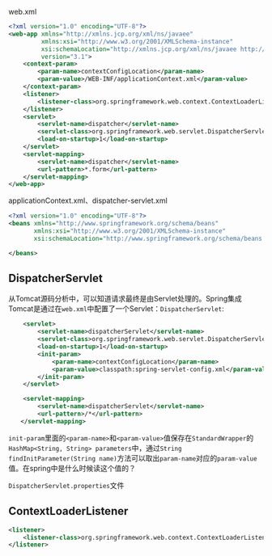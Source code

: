 web.xml
```xml
<?xml version="1.0" encoding="UTF-8"?>
<web-app xmlns="http://xmlns.jcp.org/xml/ns/javaee"
         xmlns:xsi="http://www.w3.org/2001/XMLSchema-instance"
         xsi:schemaLocation="http://xmlns.jcp.org/xml/ns/javaee http://xmlns.jcp.org/xml/ns/javaee/web-app_3_1.xsd"
         version="3.1">
    <context-param>
        <param-name>contextConfigLocation</param-name>
        <param-value>/WEB-INF/applicationContext.xml</param-value>
    </context-param>
    <listener>
        <listener-class>org.springframework.web.context.ContextLoaderListener</listener-class>
    </listener>
    <servlet>
        <servlet-name>dispatcher</servlet-name>
        <servlet-class>org.springframework.web.servlet.DispatcherServlet</servlet-class>
        <load-on-startup>1</load-on-startup>
    </servlet>
    <servlet-mapping>
        <servlet-name>dispatcher</servlet-name>
        <url-pattern>*.form</url-pattern>
    </servlet-mapping>
</web-app>
```
applicationContext.xml、dispatcher-servlet.xml
```xml
<?xml version="1.0" encoding="UTF-8"?>
<beans xmlns="http://www.springframework.org/schema/beans"
       xmlns:xsi="http://www.w3.org/2001/XMLSchema-instance"
       xsi:schemaLocation="http://www.springframework.org/schema/beans http://www.springframework.org/schema/beans/spring-beans.xsd">

</beans>
```

## DispatcherServlet
从Tomcat源码分析中，可以知道请求最终是由Servlet处理的。Spring集成Tomcat是通过在`web.xml`中配置了一个Servlet：`DispatcherServlet`:

```xml
    <servlet>
        <servlet-name>dispatcherServlet</servlet-name>
        <servlet-class>org.springframework.web.servlet.DispatcherServlet</servlet-class>
        <load-on-startup>1</load-on-startup>
        <init-param>
            <param-name>contextConfigLocation</param-name>
            <param-value>classpath:spring-servlet-config.xml</param-value>
        </init-param>
    </servlet>

    <servlet-mapping>
        <servlet-name>dispatcherServlet</servlet-name>
        <url-pattern>/*</url-pattern>
　　</servlet-mapping>
```
`init-param`里面的`<param-name>`和`<param-value>`值保存在`StandardWrapper`的`HashMap<String, String> parameters`中，通过`String findInitParameter(String name)`方法可以取出`param-name`对应的`param-value`值。在spring中是什么时候读这个值的？

`DispatcherServlet.properties`文件

## ContextLoaderListener

```xml
<listener>
    <listener-class>org.springframework.web.context.ContextLoaderListener</listener-class>
</listener>
```

